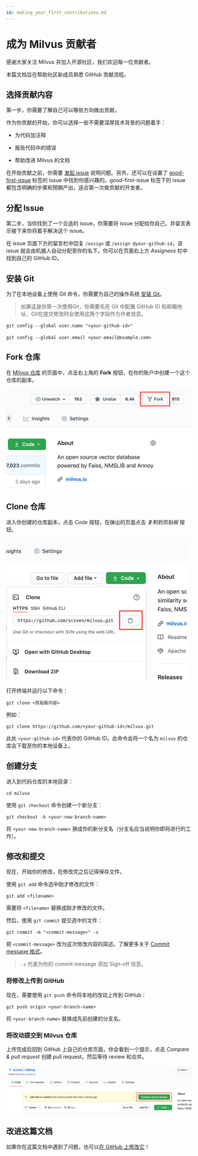 ```yaml
---
id: making_your_first_contributions.md
---
```


# 成为 Milvus 贡献者

感谢大家关注 Milvus 并加入开源社区，我们欢迎每一位贡献者。

本篇文档旨在帮助社区新成员熟悉 GitHub 贡献流程。

## 选择贡献内容

第一步，你需要了解自己可以哪些方向做出贡献。

作为你贡献的开始，你可以选择一些不需要深厚技术背景的问题着手：

- 为代码加注释

- 报告代码中的错误

- 帮助改进 Milvus 的文档

在开始贡献之前，你需要 [发起 issue](https://github.com/milvus-io/milvus/issues/new/choose) 说明问题。另外，还可以在设置了 [good-first-issue](https://github.com/milvus-io/milvus/issues?q=is:open+is:issue+label:"good+first+issue") 标签的 issue 中找到你感兴趣的。good-first-issue 标签下的 issue 都包含明确的步骤和预期产出，适合第一次做贡献的开发者。

## 分配 Issue

第二步，当你找到了一个合适的 issue，你需要将 issue 分配给你自己，并留言表示接下来你将着手解决这个 issue。

在 issue 页面下方的留言栏中回复 `/assign` 或 `/assign @your-github-id`，该 issue 就会由机器人自动分配至你的名下。你可以在页面右上方 *Assignees* 栏中找到自己的 GitHub ID。

## 安装 Git

为了在本地设备上使用 Git 命令，你需要为自己的操作系统 [安装 Git]()。

> 如果这是你第一次使用Git，你需要先在 Git 中配置 GitHub ID 和邮箱地址，Git在提交修改时会使用这两个字段作为作者信息。

```
git config --global user.name "<your-github-id>"

git config --global user.email <your-email@example.com>
```

## Fork 仓库

在 [Milvus 仓库](https://github.com/milvus-io/milvus) 的页面中，点击右上角的 **Fork** 按钮，在你的账户中创建一个这个仓库的副本。

<img src="fork.png" alt="image-20210618153043823" style="zoom:50%;" />

## Clone 仓库

进入你创建的仓库副本，点击 *Code* 按钮，在弹出的页面点击 *复制到剪贴板* 按钮。

<img src="clone.png" alt="image-20210618153215652" style="zoom:50%;" />

打开终端并运行以下命令：

```
git clone <剪贴板内容>
```

例如：

```
git clone https://github.com/<your-github-id>/milvus.git
```

此处 `<your-github-id>` 代表你的 GitHub ID。此命令会将一个名为 `milvus` 的仓库会下载至你的本地设备上。

## 创建分支

进入到代码仓库的本地目录：

```
cd milvus
```

使用 `git checkout` 命令创建一个新分支：

```
git checkout -b <your-new-branch-name>
```

将 `<your-new-branch-name>` 换成你的新分支名（分支名应当说明你即将进行的工作）。

## 修改和提交

现在，开始你的修改，在修改完之后记得保存文件。

使用 `git add` 命令选中刚才修改的文件：

```
git add <filename>
```

需要将 `<filename>` 替换成刚才修改的文件。

然后，使用 `git commit` 提交选中的文件：

```
git commit -m "<commit-message>" -s
```

把 `<commit-message>` 改为这次修改内容的简述。了解更多关于 [Commit message 格式]()。

> `-s` 代表为你的 commit message 添加 Sign-off 信息。

### 将修改上传到 GitHub

现在，需要使用 `git push` 命令将本地的改动上传到 GitHub：

```
git push origin <your-branch-name>
```

将 `<your-branch-name>` 替换成先前创建的分支名。

### 将改动提交到 Milvus 仓库

上传完成后回到 GitHub 上自己的仓库页面，你会看到一个提示，点击 *Compare & pull request* 创建 pull request，然后等待 review 和合并。

<img src="pr.png" alt="image-20210618154611749" style="zoom:50%;" />

## 改进这篇文档

如果你在这篇文档中遇到了问题，也可以[在 GitHub 上修改它](https://github.com/milvus-io/docs/edit/master/community/site/zh-CN/communityArticles/contributor_group/making_your_first_contributions.md)！
